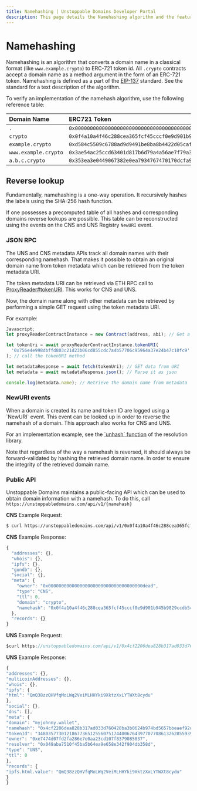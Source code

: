 ```yaml
---
title: Namehashing | Unstoppable Domains Developer Portal
description: This page details the Namehashing algorithm and the features of the ERC-721 token standard.
---
```


# Namehashing

Namehashing is an algorithm that converts a domain name in a classical format \(like `www.example.crypto`\) to ERC-721 token id. All `.crypto` contracts accept a domain name as a method argument in the form of an ERC-721 token. Namehashing is defined as a part of the [EIP-137](https://github.com/ethereum/EIPs/blob/master/EIPS/eip-137.md#namehash-algorithm) standard. See the standard for a text description of the algorithm.

To verify an implementation of the namehash algorithm, use the following reference table:

| Domain Name          | ERC721 Token                                                         |
| :------------------- | :------------------------------------------------------------------- |
| `.`                  | `0x0000000000000000000000000000000000000000000000000000000000000000` |
| `crypto`             | `0x0f4a10a4f46c288cea365fcf45cccf0e9d901b945b9829ccdb54c10dc3cb7a6f` |
| `example.crypto`     | `0xd584c5509c6788ad9d9491be8ba8b4422d05caf62674a98fbf8a9988eeadfb7e` |
| `www.example.crypto` | `0x3ae54ac25ccd63401d817b6d79a4a56ae7f79a332fe77a98fa0c9d10adf9b2a1` |
| `a.b.c.crypto`       | `0x353ea3e0449067382e0ea7934767470170dcfa9c49b1be0fe708adc4b1f9cf13` |

## Reverse lookup

Fundamentally, namehashing is a one-way operation. It recursively hashes the labels using the SHA-256 hash function.

If one possesses a precomputed table of all hashes and corresponding domains reverse lookups are possible. This table can be reconstructed using the events on the CNS and UNS Registry `NewURI` event.

### JSON RPC

The UNS and CNS metadata APIs track all domain names with their corresponding namehash. That makes it possible to obtain an original domain name from token metadata which can be retrieved from the token metadata URI.

The token metadata URI can be retrieved via ETH RPC call to [ProxyReader\#tokenURI](https://github.com/unstoppabledomains/uns/blob/1ee37ef421bb9539b7254b9b0add5215c94282ec/contracts/ProxyReader.sol#L38). This works for CNS and UNS.

Now, the domain name along with other metadata can be retrieved by performing a simple GET request using the token metadata URI.

For example:

```javascript
Javascript;
let proxyReaderContractInstance = new Contract(address, abi); // Get a proxy reader contract instance using web3 or ethers

let tokenUri = await proxyReaderContractInstance.tokenURI(
  '0x756e4e998dbffd803c21d23b06cd855cdc7a4b57706c95964a37e24b47c10fc9'
); // call the tokenURI method

let metadataResponse = await fetch(tokenUri); // GET data from URI
let metadata = await metadataResponse.json(); // Parse it as json

console.log(metadata.name); // Retrieve the domain name from metadata
```

### NewURI events

When a domain is created its name and token ID are logged using a \`NewURI\` event. This event can be looked up in order to reverse the namehash of a domain. This approach also works for CNS and UNS.

For an implementation example, see the [\`unhash\` function](https://github.com/unstoppabledomains/resolution/blob/221170af1ece1d97c02c86d6d1645d4c5761005e/src/Resolution.ts#L613) of the resolution library.

Note that regardless of the way a namehash is reversed, it should always be forward-validated by hashing the retrieved domain name. In order to ensure the integrity of the retrieved domain name.

### Public API

Unstoppable Domains maintains a public-facing API which can be used to obtain domain information with a namehash. To do this, call `https://unstoppabledomains.com/api/v1/{namehash}`

**CNS** Example Request:

```bash
$ curl https://unstoppabledomains.com/api/v1/0x0f4a10a4f46c288cea365fcf45cccf0e9d901b945b9829ccdb54c10dc3cb7a6f
```

**CNS** Example Response:

```javascript
{
  "addresses": {},
  "whois": {},
  "ipfs": {},
  "gundb": {},
  "social": {},
  "meta": {
    "owner": "0x000000000000000000000000000000000000dead",
    "type": "CNS",
    "ttl": 0,
    "domain": "crypto",
    "namehash": "0x0f4a10a4f46c288cea365fcf45cccf0e9d901b945b9829ccdb54c10dc3cb7a6f"
  },
  "records": {}
}
```

**UNS** Example Request:

```javascript
$curl https://unstoppabledomains.com/api/v1/0x4cf2206dea828b317ad033d760428ba3b0624b974bd5657bbeaef92d624e7b85
```

**UNS** Example Response:

```javascript
{
"addresses": {},
"multicoinAddresses": {},
"whois": {},
"ipfs": {
"html": "QmQ38zzQHVfqMoLWq2VeiMLHHYki9XktzXxLYTWXt8cydu"
},
"social": {},
"dns": [],
"meta": {
"domain": "myjohnny.wallet",
"namehash": "0x4cf2206dea828b317ad033d760428ba3b0624b974bd5657bbeaef92d624e7b85",
"tokenId": "34803577301218677365125560751744006764397707708613262855939915661234351799173",
"owner": "0xe7474d07fd2fa286e7e0aa23cd107f8379085037",
"resolver": "0x049aba7510f45ba5b64ea9e658e342f904db358d",
"type": "UNS",
"ttl": 0
},
"records": {
"ipfs.html.value": "QmQ38zzQHVfqMoLWq2VeiMLHHYki9XktzXxLYTWXt8cydu"
}
}
```
